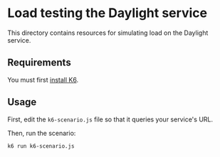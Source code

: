 # Load testing the Daylight service

This directory contains resources for simulating load on the Daylight service.

## Requirements

You must first [install K6](https://k6.io/docs/getting-started/installation/).

## Usage

First, edit the `k6-scenario.js` file so that it queries your service's URL.

Then, run the scenario:

```bash
k6 run k6-scenario.js
```
